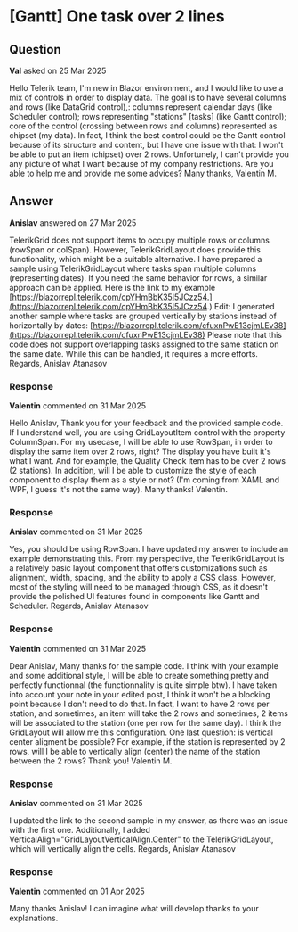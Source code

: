 # [Gantt] One task over 2 lines

## Question

**Val** asked on 25 Mar 2025

Hello Telerik team, I'm new in Blazor environment, and I would like to use a mix of controls in order to display data. The goal is to have several columns and rows (like DataGrid control),: columns represent calendar days (like Scheduler control); rows representing "stations" [tasks] (like Gantt control); core of the control (crossing between rows and columns) represented as chipset (my data). In fact, I think the best control could be the Gantt control because of its structure and content, but I have one issue with that: I won't be able to put an item (chipset) over 2 rows. Unfortunely, I can't provide you any picture of what I want because of my company restrictions. Are you able to help me and provide me some advices? Many thanks, Valentin M.

## Answer

**Anislav** answered on 27 Mar 2025

TelerikGrid does not support items to occupy multiple rows or columns (rowSpan or colSpan). However, TelerikGridLayout does provide this functionality, which might be a suitable alternative. I have prepared a sample using TelerikGridLayout where tasks span multiple columns (representing dates). If you need the same behavior for rows, a similar approach can be applied. Here is the link to my example [https://blazorrepl.telerik.com/cpYHmBbK35I5JCzz54.](https://blazorrepl.telerik.com/cpYHmBbK35I5JCzz54.) Edit: I generated another sample where tasks are grouped vertically by stations instead of horizontally by dates: [https://blazorrepl.telerik.com/cfuxnPwE13cjmLEv38](https://blazorrepl.telerik.com/cfuxnPwE13cjmLEv38) Please note that this code does not support overlapping tasks assigned to the same station on the same date. While this can be handled, it requires a more efforts. Regards, Anislav Atanasov

### Response

**Valentin** commented on 31 Mar 2025

Hello Anislav, Thank you for your feedback and the provided sample code. If I understand well, you are using GridLayoutItem control with the property ColumnSpan. For my usecase, I will be able to use RowSpan, in order to display the same item over 2 rows, right? The display you have built it's what I want. And for example, the Quality Check item has to be over 2 rows (2 stations). In addition, will I be able to customize the style of each component to display them as a style or not? (I'm coming from XAML and WPF, I guess it's not the same way). Many thanks! Valentin.

### Response

**Anislav** commented on 31 Mar 2025

Yes, you should be using RowSpan. I have updated my answer to include an example demonstrating this. From my perspective, the TelerikGridLayout is a relatively basic layout component that offers customizations such as alignment, width, spacing, and the ability to apply a CSS class. However, most of the styling will need to be managed through CSS, as it doesn't provide the polished UI features found in components like Gantt and Scheduler. Regards, Anislav Atanasov

### Response

**Valentin** commented on 31 Mar 2025

Dear Anislav, Many thanks for the sample code. I think with your example and some additional style, I will be able to create something pretty and perfectly functionnal (the functionnality is quite simple btw). I have taken into account your note in your edited post, I think it won't be a blocking point because I don't need to do that. In fact, I want to have 2 rows per station, and sometimes, an item will take the 2 rows and sometimes, 2 items will be associated to the station (one per row for the same day). I think the GridLayout will allow me this configuration. One last question: is vertical center aligment be possible? For example, if the station is represented by 2 rows, will I be able to vertically align (center) the name of the station between the 2 rows? Thank you! Valentin M.

### Response

**Anislav** commented on 31 Mar 2025

I updated the link to the second sample in my answer, as there was an issue with the first one. Additionally, I added VerticalAlign="GridLayoutVerticalAlign.Center" to the TelerikGridLayout, which will vertically align the cells. Regards, Anislav Atanasov

### Response

**Valentin** commented on 01 Apr 2025

Many thanks Anislav! I can imagine what will develop thanks to your explanations.
